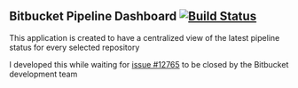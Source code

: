 ## Bitbucket Pipeline Dashboard [![Build Status](https://travis-ci.com/sweetim/bitbucket_pipeline_dashboard.svg?branch=master)](https://travis-ci.com/sweetim/bitbucket_pipeline_dashboard)

This application is created to have a centralized view of the latest pipeline status for every selected repository

I developed this while waiting for [issue #12765](https://bitbucket.org/site/master/issues/12765/pipeline-wallboards) to be closed by the Bitbucket development team
